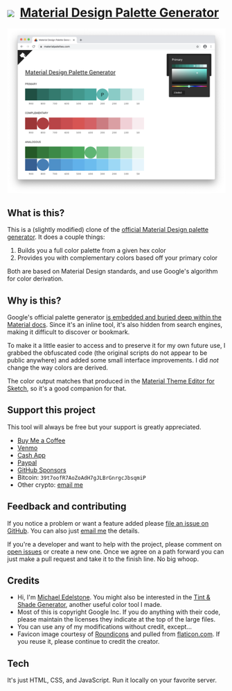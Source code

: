 # [<img src="favicon.ico" width="25px" />](https://materialpalettes.com) &nbsp;[Material Design Palette Generator](https://materialpalettes.com)

[<img src="/images/screenshot-1.png" />](https://materialpalettes.com)

## What is this?

This is a (slightly modified) clone of the [official Material Design palette generator](https://material.io/design/color/the-color-system.html#tools-for-picking-colors). It does a couple things:

1. Builds you a full color palette from a given hex color
2. Provides you with complementary colors based off your primary color

Both are based on Material Design standards, and use Google's algorithm for color derivation.

## Why is this?

Google's official palette generator [is embedded and buried deep within the Material docs](https://material.io/design/color/the-color-system.html#tools-for-picking-colors). Since it's an inline tool, it's also hidden from search engines, making it difficult to discover or bookmark.

To make it a little easier to access and to preserve it for my own future use, I grabbed the obfuscated code (the original scripts do not appear to be public anywhere) and added some small interface improvements. I did _not_ change the way colors are derived.

The color output matches that produced in the [Material Theme Editor for Sketch](https://material.io/tools/theme-editor/), so it's a good companion for that.

## Support this project
This tool will always be free but your support is greatly appreciated.

- [Buy Me a Coffee](https://www.buymeacoffee.com/edelstone)
- [Venmo](https://venmo.com/michaeledelstone)
- [Cash App](https://cash.app/$edelstone)
- [Paypal](https://www.paypal.me/edelstone)
- [GitHub Sponsors](https://github.com/sponsors/edelstone)
- Bitcoin: `39t7oofR7AoZoAdH7gJLBrGnrgcJbsqmiP`
- Other crypto: [email me](mailto:michael.edelstone@gmail.com)

## Feedback and contributing
If you notice a problem or want a feature added please [file an issue on GitHub](https://github.com/edelstone/material-palette-generator/issues/new). You can also just [email me](mailto:michael.edelstone@gmail.com) the details.

If you're a developer and want to help with the project, please comment on [open issues](https://github.com/edelstone/material-palette-generator/issues) or create a new one. Once we agree on a path forward you can just make a pull request and take it to the finish line. No big whoop.

## Credits

- Hi, I'm [Michael Edelstone](https://michaeledelstone.com). You might also be interested in the [Tint & Shade Generator](https://maketintsandshades.com), another useful color tool I made.
- Most of this is copyright Google Inc. If you do anything with their code, please maintain the licenses they indicate at the top of the large files.
- You can use any of my modifications without credit, except...
- Favicon image courtesy of [Roundicons](https://roundicons.com/) and pulled from [flaticon.com](https://flaticon.com). If you reuse it, please continue to credit the creator.

## Tech

It's just HTML, CSS, and JavaScript. Run it locally on your favorite server.
